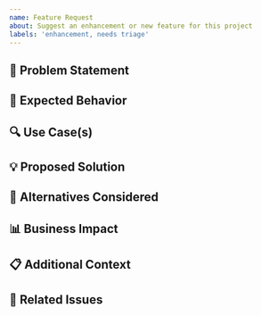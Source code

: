 ```yaml
---
name: Feature Request
about: Suggest an enhancement or new feature for this project
labels: 'enhancement, needs triage'
---
```


## 📝 Problem Statement

<!-- Provide a clear, concise description of the problem this feature would solve. What user need or pain point are you addressing? -->

## 🎯 Expected Behavior

<!-- Describe what you want to happen when this feature is implemented. Be specific about the desired outcome. -->

## 🔍 Use Case(s)

<!-- Describe specific scenarios where this feature would be valuable. Include examples of how you or others would use this feature. -->

## 💡 Proposed Solution

<!-- Optional: Share your ideas on how to implement this feature. This section helps start the discussion but isn't required. -->

## 🤔 Alternatives Considered

<!-- Optional: What alternative solutions or workarounds have you considered? Why are they insufficient? -->

## 📊 Business Impact

<!-- Optional: How would this feature benefit the project or its users? Consider metrics like time saved, improved experience, etc. -->

## 📋 Additional Context

<!-- Add any other context, screenshots, mockups, or examples that might help explain your request. -->

## 🔄 Related Issues

<!-- Link to any related issues or discussions. Format: #issue-number -->
